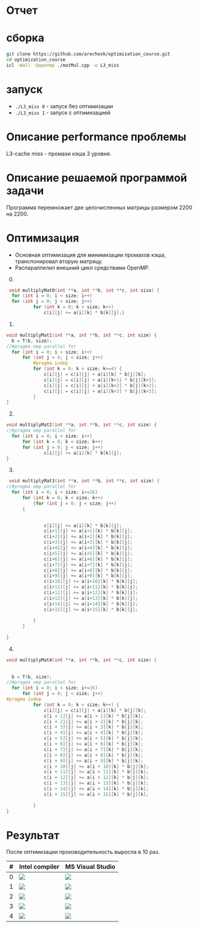 # Отчет

# сборка
```bash
git clone https://github.com/arechesk/optimization_course.git
cd optimization_course
icl -Wall -Qopenmp ./matMul.cpp -o L3_miss

```

# запуск
- ```./L3_miss 0``` - запуск без оптимизации
- ```./L3_miss 1``` - запуск с оптимизацией 

# Описание performance проблемы
L3-cache miss - промахи кэша 3 уровня.

# Описание решаемой программой задачи
Программа перемножает две целочисленных матрицы размером 2200 на 2200.

# Оптимизация
- Основная оптимизация для минимизации промахов кэша, транспонировал вторую матрицу.
- Распараллелил внешний цикл средствами OpenMP.

0.
  ```c++
   void multiplyMat0(int **a, int **b, int **c, int size) {
	for (int i = 0; i < size; i++)
	for (int j = 0; j < size; j++)
			for (int k = 0; k < size; k++)
				c[i][j] += a[i][k] * b[k][j];}
   ``` 
   
1.
  ```c++
  void multiplyMat1(int **a, int **b, int **c, int size) {
	b = T(b, size);
//#pragma omp parallel for
	for (int i = 0; i < size; i++)
		for (int j = 0; j < size; j++)
			#pragma ivdep
			for (int k = 0; k < size; k+=4) {
				c[i][j] = c[i][j] + a[i][k] * b[j][k];
				c[i][j] = c[i][j] + a[i][k+1] * b[j][k+1];
				c[i][j] = c[i][j] + a[i][k+2] * b[j][k+2];
				c[i][j] = c[i][j] + a[i][k+3] * b[j][k+3];
			}
}
   ``` 
2.
  ```c++
  void multiplyMat2(int **a, int **b, int **c, int size) {
//#pragma omp parallel for
	for (int i = 0; i < size; i++)
		for (int k = 0; k < size; k++)
		for (int j = 0; j < size; j++)
				c[i][j] += a[i][k] * b[k][j];
}
   ``` 
3.
  ```c++
   void multiplyMat3(int **a, int **b, int **c, int size) {
//#pragma omp parallel for
	for (int i = 0; i < size; i+=16)
		for (int k = 0; k < size; k++)
			{for (int j = 0; j < size; j++)
		{

			
				c[i][j] += a[i][k] * b[k][j];
				c[i+1][j] += a[i+1][k] * b[k][j];
				c[i+2][j] += a[i+2][k] * b[k][j];
				c[i+3][j] += a[i+3][k] * b[k][j];
				c[i+4][j] += a[i+4][k] * b[k][j];
				c[i+5][j] += a[i+5][k] * b[k][j];
				c[i+6][j] += a[i+6][k] * b[k][j];
				c[i+7][j] += a[i+7][k] * b[k][j];
				c[i+8][j] += a[i+8][k] * b[k][j];
				c[i+9][j] += a[i+9][k] * b[k][j];
				c[i+10][j] += a[i+10][k] * b[k][j];
				c[i+11][j] += a[i+11][k] * b[k][j];
				c[i+12][j] += a[i+12][k] * b[k][j];
				c[i+13][j] += a[i+13][k] * b[k][j];
				c[i+14][j] += a[i+14][k] * b[k][j];
				c[i+15][j] += a[i+15][k] * b[k][j];
				
			}
		}
	
}
   ``` 
 4.
  ```c++
  void multiplyMat4(int **a, int **b, int **c, int size) {
	
	
	b = T(b, size);
//#pragma omp parallel for
	for (int i = 0; i < size; i+=16)
		for (int j = 0; j < size; j++)
#pragma ivdep
			for (int k = 0; k < size; k++) {
				c[i][j] = c[i][j] + a[i][k] * b[j][k];
				c[i + 1][j] += a[i + 1][k] * b[j][k];
				c[i + 2][j] += a[i + 2][k] * b[j][k];
				c[i + 3][j] += a[i + 3][k] * b[j][k];
				c[i + 4][j] += a[i + 4][k] * b[j][k];
				c[i + 5][j] += a[i + 5][k] * b[j][k];
				c[i + 6][j] += a[i + 6][k] * b[j][k];
				c[i + 7][j] += a[i + 7][k] * b[j][k];
				c[i + 8][j] += a[i + 8][k] * b[j][k];
				c[i + 9][j] += a[i + 9][k] * b[j][k];
				c[i + 10][j] += a[i + 10][k] * b[j][k];
				c[i + 11][j] += a[i + 11][k] * b[j][k];
				c[i + 12][j] += a[i + 12][k] * b[j][k];
				c[i + 13][j] += a[i + 13][k] * b[j][k];
				c[i + 14][j] += a[i + 14][k] * b[j][k];
				c[i + 15][j] += a[i + 15][k] * b[j][k];
				
			}
}
   ``` 


# Результат
После оптимизации производительность выросла в 10 раз.

|#|**Intel compiler**|**MS Visual Studio**|
|--|--|--|
|0|![](./img/0.jpg)| ![](./img/0vs.jpg)|
|1|![](./img/1.jpg)| ![](./img/1vs.jpg)|
|2|![](./img/2.jpg)| ![](./img/2vs.jpg)|
|3|![](./img/3.jpg)| ![](./img/3vs.jpg)|
|4|![](./img/4.jpg)| ![](./img/4vs.jpg)|

